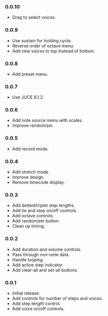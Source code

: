 ### 0.0.10

* Drag to select voices.

### 0.0.9

* Use sustain for holding cycle.
* Reverse order of octave menu.
* Add new voices to top instead of bottom.

### 0.0.8

* Add preset menu.

### 0.0.7

* Use JUCE 6.1.2.

### 0.0.6

* Add note source menu with scales.
* Improve randomizer.

### 0.0.5

* Add record mode.

### 0.0.4

* Add stretch mode.
* Improve design.
* Remove timecode display.

### 0.0.3

* Add dotted/triplet step lengths.
* Add tie and step on/off controls.
* Add octave controls.
* Add randomizer button.
* Clean up timing.

### 0.0.2

* Add duration and volume controls.
* Pass through non-note data.
* Handle looping.
* Add active step indicator.
* Add clear-all and set-all buttons.

### 0.0.1

* Initial release.
* Add controls for number of steps and voices.
* Add step length control.
* Add voice on/off controls.
